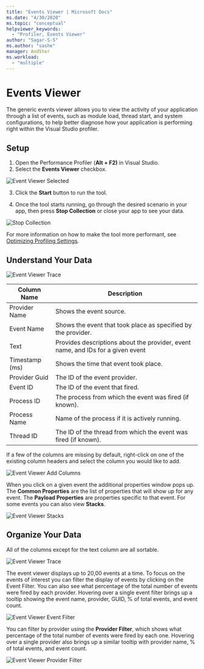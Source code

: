 ```yaml
---
title: "Events Viewer | Microsoft Docs"
ms.date: "4/30/2020"
ms.topic: "conceptual"
helpviewer_keywords:
  - "Profiler, Events Viewer"
author: "Sagar-S-S"
ms.author: "sashe"
manager: AndSter
ms.workload:
  - "multiple"
---
```


# Events Viewer

The generic events viewer allows you to view the activity of your application through a list of events, such as module load, thread start, and system configurations, to help better diagnose how your application is performing right within the Visual Studio profiler.


## Setup

1. Open the Performance Profiler (**Alt + F2)** in Visual Studio.
2. Select the **Events Viewer** checkbox.

![Event Viewer Selected](../profiling/media/eventsviewerselected.png "Event Viewer Selected")

3. Click the **Start** button to run the tool.

4. Once the tool starts running, go through the desired scenario in your app, then press **Stop Collection** or close your app to see your data.

![Stop Collection](../profiling/media/stopcollectioneventsviewer.png "Stop Collection")

For more information on how to make the tool more performant, see [Optimizing Profiling Settings](../profiling/optimize-profiler-settings.md).

## Understand Your Data

![Event Viewer Trace](../profiling/media/eventviewertrace.png "Event Viewer Trace")

|Column Name|Description|
|----------|---------------------|
|Provider Name|Shows the event source.|
|Event Name|Shows the event that took place as specified by the provider.|
|Text|Provides descriptions about the provider, event name, and IDs for a given event|
|Timestamp (ms)|Shows the time that event took place.|
|Provider Guid|The ID of the event provider.|
|Event ID|The ID of the event that fired.|
|Process ID|The process from which the event was fired (if known).|
|Process Name|Name of the process if it is actively running.|
|Thread ID|The ID of the thread from which the event was fired (if known).|

If a few of the columns are missing by default, right-click on one of the existing column headers and select the column you would like to add.

![Event Viewer Add Columns](../profiling/media/eventvieweraddcolumns.png "Event Viewer Add Columns")

When you click on a given event the additional properties window pops up. The **Common Properties** are the list of properties that will show up for any event. The **Payload Properties** are properties specific to that event. For some events you can also view **Stacks**.

![Event Viewer Stacks](../profiling/media/eventviewerstacks.png "Event Viewer Stacks")

## Organize Your Data

All of the columns except for the text column are all sortable. 

![Event Viewer Trace](../profiling/media/eventviewertrace.png "Event Viewer Trace")

The event viewer displays up to 20,00 events at a time. To focus on the events of interest you can filter the display of events by clicking on the Event Filter. You can also see what percentage of the total number of events were fired by each provider. Hovering over a single event filter brings up a tooltip showing the event name, provider, GUID, % of total events, and event count. 

![Event Viewer Event Filter](../profiling/media/eventviewereventfilter.png "Event Viewer Event Filter")

You can filter by provider using the **Provider Filter**, which shows what percentage of the total number of events were fired by each one. Hovering over a single provider also brings up a similar tooltip with provider name, % of total events, and event count.

![Event Viewer Provider Filter](../profiling/media/eventviewerproviderfilter.png "Event Viewer Provider Filter")
